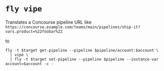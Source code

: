 # `fly vipe`

Translates a Concourse pipeline URL like `https://concourse.example.com/teams/main/pipelines/ship-it?vars.product=%22foobar%22`

to

```command
fly -t $target get-pipeline --pipeline $pipeline/account:$account \
  | vipe \
  | fly -t $target set-pipeline --pipeline $pipeline --instance-var account=$account -c -
```
